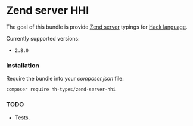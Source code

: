 # Zend server HHI

The goal of this bundle is provide [Zend server](https://github.com/zendframework/zend-server)
typings for [Hack language](https://hacklang.org/).

Currently supported versions:

- `2.8.0`

### Installation

Require the bundle into your _composer.json_ file:
```
composer require hh-types/zend-server-hhi
```

### TODO

- Tests.
